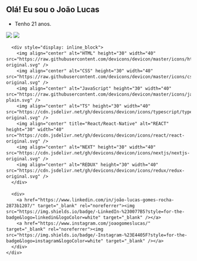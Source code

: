## Olá! Eu sou o João Lucas
- Tenho 21 anos.

<div>
      <div>
        <img height="180em" src="https://github-readme-stats.vercel.app/api?username=JoaoLGR&show_icons=true&theme=highcontrast&include_all_commits=true&count_private=true" />
        <img height="180em" src="https://github-readme-stats.vercel.app/api/top-langs/?username=JoaoLGR&layout=compact&langs_count=7&theme=highcontrast" />
      </div>

      <div style="display: inline_block">
        <img align="center" alt="HTML" height="30" width="40" src="https://raw.githubusercontent.com/devicons/devicon/master/icons/html5/html5-original.svg" />
        <img align="center" alt="CSS" height="30" width="40" src="https://raw.githubusercontent.com/devicons/devicon/master/icons/css3/css3-original.svg" />
        <img align="center" alt="JavaScript" height="30" width="40" src="https://raw.githubusercontent.com/devicons/devicon/master/icons/javascript/javascript-plain.svg" />
        <img align="center" alt="TS" height="30" width="40" src="https://cdn.jsdelivr.net/gh/devicons/devicon/icons/typescript/typescript-original.svg" />
        <img align="center" title="React/React-Native" alt="REACT" height="30" width="40" src="https://cdn.jsdelivr.net/gh/devicons/devicon/icons/react/react-original.svg" />
        <img align="center" alt="NEXT" height="30" width="40" src="https://cdn.jsdelivr.net/gh/devicons/devicon/icons/nextjs/nextjs-original.svg" />
        <img align="center" alt="REDUX" height="30" width="40" src="https://cdn.jsdelivr.net/gh/devicons/devicon/icons/redux/redux-original.svg" />
      </div>

      <div>
        <a href="https://www.linkedin.com/in/joão-lucas-gomes-rocha-2873b1207/" target="_blank" rel="noreferrer"><img src="https://img.shields.io/badge/-LinkedIn-%230077B5?style=for-the-badge&logo=linkedin&logoColor=white" target="_blank" /></a>
        <a href="https://www.instagram.com/joaogomeslucas/" target="_blank" rel="noreferrer"><img src="https://img.shields.io/badge/-Instagram-%23E4405F?style=for-the-badge&logo=instagram&logoColor=white" target="_blank" /></a>
      </div>
    </div>
